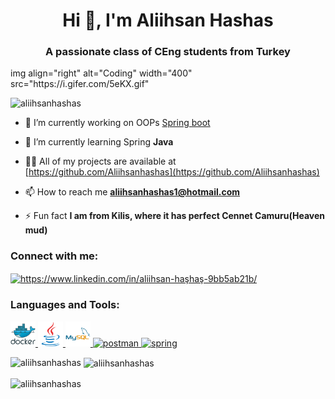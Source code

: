 <h1 align="center">Hi 👋, I'm Aliihsan Hashas</h1>
<h3 align="center">A passionate class of CEng students from Turkey</h3>
img align="right" alt="Coding" width="400" src="https://i.gifer.com/5eKX.gif"

<p align="left"> <img src="https://komarev.com/ghpvc/?username=aliihsanhashas&label=Profile%20views&color=0e75b6&style=flat" alt="aliihsanhashas" /> </p>

- 🔭 I’m currently working on OOPs [Spring boot](https://github.com/Aliihsanhashas/studentApplication)

- 🌱 I’m currently learning Spring **Java**

- 👨‍💻 All of my projects are available at [https://github.com/Aliihsanhashas](https://github.com/Aliihsanhashas)

- 📫 How to reach me **aliihsanhashas1@hotmail.com**

- ⚡ Fun fact **I am from Kilis, where it has perfect Cennet Camuru(Heaven mud)**

<h3 align="left">Connect with me:</h3>
<p align="left">
<a href="https://linkedin.com/in/https://www.linkedin.com/in/aliihsan-haşhaş-9bb5ab21b/" target="blank"><img align="center" src="https://raw.githubusercontent.com/rahuldkjain/github-profile-readme-generator/master/src/images/icons/Social/linked-in-alt.svg" alt="https://www.linkedin.com/in/aliihsan-haşhaş-9bb5ab21b/" height="30" width="40" /></a>
</p>

<h3 align="left">Languages and Tools:</h3>
<p align="left"> <a href="https://www.docker.com/" target="_blank" rel="noreferrer"> <img src="https://raw.githubusercontent.com/devicons/devicon/master/icons/docker/docker-original-wordmark.svg" alt="docker" width="40" height="40"/> </a> <a href="https://www.java.com" target="_blank" rel="noreferrer"> <img src="https://raw.githubusercontent.com/devicons/devicon/master/icons/java/java-original.svg" alt="java" width="40" height="40"/> </a> <a href="https://www.mysql.com/" target="_blank" rel="noreferrer"> <img src="https://raw.githubusercontent.com/devicons/devicon/master/icons/mysql/mysql-original-wordmark.svg" alt="mysql" width="40" height="40"/> </a> <a href="https://postman.com" target="_blank" rel="noreferrer"> <img src="https://www.vectorlogo.zone/logos/getpostman/getpostman-icon.svg" alt="postman" width="40" height="40"/> </a> <a href="https://spring.io/" target="_blank" rel="noreferrer"> <img src="https://www.vectorlogo.zone/logos/springio/springio-icon.svg" alt="spring" width="40" height="40"/> </a> </p>

<p><img align="left" src="https://github-readme-stats.vercel.app/api/top-langs?username=aliihsanhashas&show_icons=true&locale=en&layout=compact" alt="aliihsanhashas" /></p>

<p>&nbsp;<img align="center" src="https://github-readme-stats.vercel.app/api?username=aliihsanhashas&show_icons=true&locale=en" alt="aliihsanhashas" /></p>

<p><img align="center" src="https://github-readme-streak-stats.herokuapp.com/?user=aliihsanhashas&" alt="aliihsanhashas" /></p>
